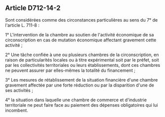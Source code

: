 Article D712-14-2
----
Sont considérées comme des circonstances particulières au sens du 7° de
l'article L. 711-8 :

1° L'intervention de la chambre au soutien de l'activité économique de sa
circonscription en cas de mutation économique affectant gravement cette activité
;

2° Une tâche confiée à une ou plusieurs chambres de la circonscription, en
raison de particularités locales ou à titre expérimental soit par le préfet,
soit par les collectivités territoriales ou leurs établissements, dont ces
chambres ne peuvent assurer par elles-mêmes la totalité du financement ;

3° Les mesures de rétablissement de la situation financière d'une chambre
gravement affectée par une forte réduction ou par la disparition d'une de ses
activités ;

4° la situation dans laquelle une chambre de commerce et d'industrie
territoriale ne peut faire face au paiement des dépenses obligatoires qui lui
incombent.

